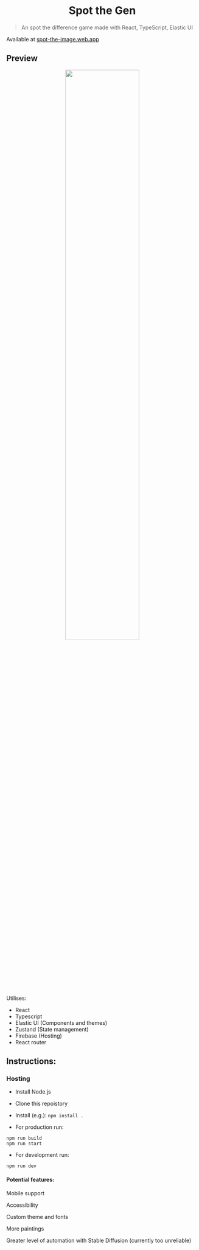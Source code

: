 <h1 align="center">Spot the Gen</h1>

> An spot the difference game made with React, TypeScript, Elastic UI

Available at [spot-the-image.web.app](https://spot-the-image.web.app/)

<h2>Preview</h2>

<!-- Make the gif full width and centered -->

<p align="center">
  <img width="62%" src="https://media4.giphy.com/media/v1.Y2lkPTc5MGI3NjExYmE2ZTdkYmFjNGZhYzc5ZGU4YzE5MzU2MjRkNDZiODVhMTMyZjM1OSZlcD12MV9pbnRlcm5hbF9naWZzX2dpZklkJmN0PWc/TcqepXrBEpAewOV0j2/giphy.gif">
</p>

Utilises:

-   React
-   Typescript
-   Elastic UI (Components and themes)
-   Zustand (State management)
-   Firebase (Hosting)
-   React router

<h2></h2>

<h2>Instructions:</h2>

<h3>Hosting</h3>

-   Install Node.js

-   Clone this repoistory

-   Install (e.g.): `npm install .`

-   For production run:

```
npm run build
npm run start
```

-   For development run:

```
npm run dev
```

<h4>Potential features:</h4>

Mobile support

Accessibility

Custom theme and fonts

More paintings

Greater level of automation with Stable Diffusion (currently too unreliable)
